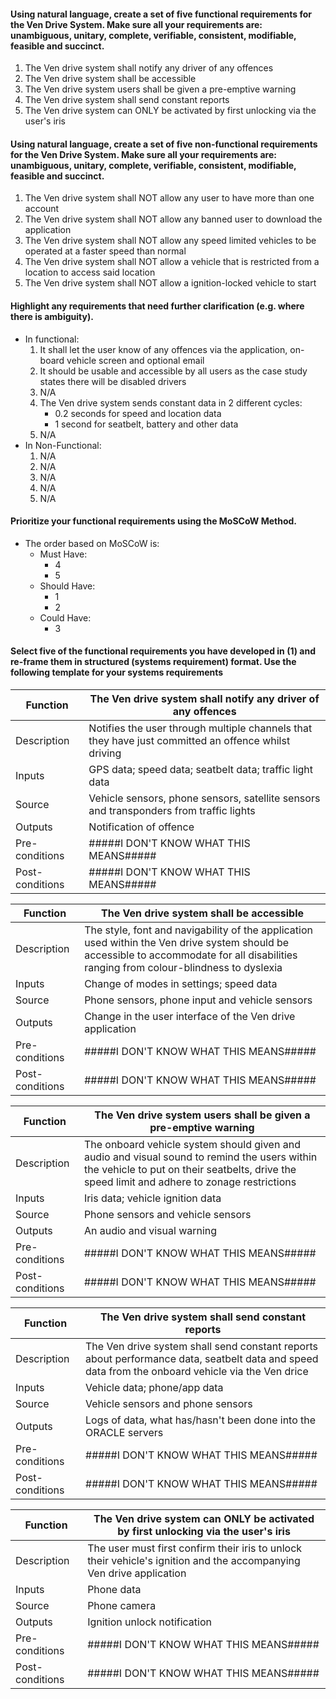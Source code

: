 #### Using natural language, create a set of five functional requirements for the Ven Drive System. Make sure all your requirements are: unambiguous, unitary, complete, verifiable, consistent, modifiable, feasible and succinct. 
1. The Ven drive system shall notify any driver of any offences
2. The Ven drive system shall be accessible
3. The Ven drive system users shall be given a pre-emptive warning
4. The Ven drive system shall send constant reports
5. The Ven drive system can ONLY be activated by first unlocking via the user's iris 
#### Using natural language, create a set of five non-functional requirements for the Ven Drive System. Make sure all your requirements are: unambiguous, unitary, complete, verifiable, consistent, modifiable, feasible and succinct. 
1. The Ven drive system shall NOT allow any user to have more than one account
2. The Ven drive system shall NOT allow any banned user to download the application
3. The Ven drive system shall NOT allow any speed limited vehicles to be operated at a faster speed than normal
4. The Ven drive system shall NOT allow a vehicle that is restricted from a location to access said location
5. The Ven drive system shall NOT allow a ignition-locked vehicle to start
#### Highlight any requirements that need further clarification (e.g. where there is ambiguity). 
- In functional:
	1. It shall let the user know of any offences via the application, on-board vehicle screen and optional email
	2. It should be usable and accessible by all users as the case study states there will be disabled drivers
	3. N/A
	4. The Ven drive system sends constant data in 2 different cycles:
		- 0.2 seconds for speed and location data
		- 1 second for seatbelt, battery and other data
	5. N/A
- In Non-Functional:
	1. N/A
	2. N/A
	3. N/A
	4. N/A
	5. N/A
#### Prioritize your functional requirements using the MoSCoW Method. 
- The order based on MoSCoW is:
	- Must Have:
		- 4
		- 5
	- Should Have:
		- 1
		- 2
	- Could Have:
		- 3
#### Select five of the functional requirements you have developed in (1) and re-frame them in structured (systems requirement) format. Use the following template for your systems requirements

| Function        | The Ven drive system shall notify any driver of any offences                                        |
| --------------- | --------------------------------------------------------------------------------------------------- |
| Description     | Notifies the user through multiple channels that they have just committed an offence whilst driving |
| Inputs          | GPS data; speed data; seatbelt data; traffic light data                                             |
| Source          | Vehicle sensors, phone sensors, satellite sensors and transponders from traffic lights              |
| Outputs         | Notification of offence                                                                             |
| Pre-conditions  | #####I DON'T KNOW WHAT THIS MEANS#####                                                              |
| Post-conditions | #####I DON'T KNOW WHAT THIS MEANS#####                                                              |

| Function        | The Ven drive system shall be accessible                                                                                                                                                |
| --------------- | --------------------------------------------------------------------------------------------------------------------------------------------------------------------------------------- |
| Description     | The style, font and navigability of the application used within the Ven drive system should be accessible to accommodate for all disabilities ranging from colour-blindness to dyslexia |
| Inputs          | Change of modes in settings; speed data                                                                                                                                                 |
| Source          | Phone sensors, phone input and vehicle sensors                                                                                                                                          |
| Outputs         | Change in the user interface of the Ven drive application                                                                                                                               |
| Pre-conditions  | #####I DON'T KNOW WHAT THIS MEANS#####                                                                                                                                                  |
| Post-conditions | #####I DON'T KNOW WHAT THIS MEANS#####                                                                                                                                                  |

| Function        | The Ven drive system users shall be given a pre-emptive warning                                                                                                                              |
| --------------- | -------------------------------------------------------------------------------------------------------------------------------------------------------------------------------------------- |
| Description     | The onboard vehicle system should given and audio and visual sound to remind the users within the vehicle to put on their seatbelts, drive the speed limit and adhere to zonage restrictions |
| Inputs          | Iris data; vehicle ignition data                                                                                                                                                             |
| Source          | Phone sensors and vehicle sensors                                                                                                                                                            |
| Outputs         | An audio and visual warning                                                                                                                                                                  |
| Pre-conditions  | #####I DON'T KNOW WHAT THIS MEANS#####                                                                                                                                                       |
| Post-conditions | #####I DON'T KNOW WHAT THIS MEANS#####                                                                                                                                                       |

| Function        | The Ven drive system shall send constant reports                                                                                                 |
| --------------- | ------------------------------------------------------------------------------------------------------------------------------------------------ |
| Description     | The Ven drive system shall send constant reports about performance data, seatbelt data and speed data from the onboard vehicle via the Ven drice |
| Inputs          | Vehicle data; phone/app data                                                                                                                     |
| Source          | Vehicle sensors and phone sensors                                                                                                                |
| Outputs         | Logs of data, what has/hasn't been done into the ORACLE servers                                                                                  |
| Pre-conditions  | #####I DON'T KNOW WHAT THIS MEANS#####                                                                                                           |
| Post-conditions | #####I DON'T KNOW WHAT THIS MEANS#####                                                                                                           |

| Function        | The Ven drive system can ONLY be activated by first unlocking via the user's iris                                    |
| --------------- | -------------------------------------------------------------------------------------------------------------------- |
| Description     | The user must first confirm their iris to unlock their vehicle's ignition and the accompanying Ven drive application |
| Inputs          | Phone data                                                                                                           |
| Source          | Phone camera                                                                                                         |
| Outputs         | Ignition unlock notification                                                                                         |
| Pre-conditions  | #####I DON'T KNOW WHAT THIS MEANS#####                                                                               |
| Post-conditions | #####I DON'T KNOW WHAT THIS MEANS#####                                                                               |

